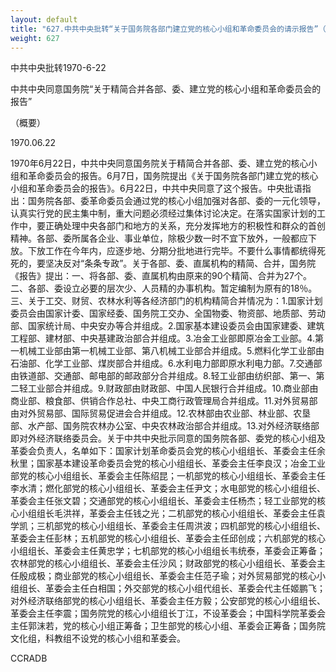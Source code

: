 ```yaml
---
layout: default
title: "627.中共中央批转“关于国务院各部门建立党的核心小组和革命委员会的请示报告”（概要）"
weight: 627
---
```


中共中央批转1970-6-22

中共中央同意国务院“关于精简合并各部、委、建立党的核心小组和革命委员会的报告”

（概要）

1970.06.22

1970年6月22日，中共中央同意国务院关于精简合并各部、委、建立党的核心小组和革命委员会的报告。6月7日，国务院提出《关于国务院各部门建立党的核心小组和革命委员会的报告》。6月22日，中共中央同意了这个报告。中央批语指出：国务院各部、委革命委员会通过党的核心小组加强对各部、委的一元化领导，认真实行党的民主集中制，重大问题必须经过集体讨论决定。在落实国家计划的工作中，要正确处理中央各部门和地方的关系，充分发挥地方的积极性和群众的首创精神。各部、委所属各企业、事业单位，除极少数一时不宜下放外，一般都应下放。下放工作在今年内，应逐步地、分期分批地进行完毕。不要什么事情都统得死死的，要坚决反对“条条专政”。关于各部、委、直属机构的精简、合并，国务院《报告》提出：一、将各部、委、直属机构由原来的90个精简、合并为27个。二、各部、委设立必要的层次少、人员精的办事机构。暂定编制为原有的18％。三、关于工交、财贸、农林水利等各经济部门的机构精简合并情况为：1.国家计划委员会由国家计委、国家经委、国务院工交办、全国物委、物资部、地质部、劳动部、国家统计局、中央安办等合并组成。2.国家基本建设委员会由国家建委、建筑工程部、建材部、中央基建政治部合并组成。3.冶金工业部即原冶金工业部。4.第一机械工业部由第一机械工业部、第八机械工业部合并组成。5.燃料化学工业部由石油部、化学工业部、煤炭部合并组成。6.水利电力部即原水利电力部。7.交通部由铁道部、交通部、邮电部的邮政部分合并组成。8.轻工业部由纺织部、第一、第二轻工业部合并组成。9.财政部由财政部、中国人民银行合并组成。10.商业部由商业部、粮食部、供销合作总社、中央工商行政管理局合并组成。11.对外贸易部由对外贸易部、国际贸易促进会合并组成。12.农林部由农业部、林业部、农垦部、水产部、国务院农林办公室、中央农林政治部合并组成。13.对外经济联络部即对外经济联络委员会。关于中共中央批示同意的国务院各部、委党的核心小组及革委会负责人，名单如下：国家计划革命委员会党的核心小组组长、革委会主任余秋里；国家基本建设革命委员会党的核心小组组长、革委会主任李良汉；冶金工业部党的核心小组组长、革委会主任陈绍昆；一机部党的核心小组组长、革委会主任李水清；燃化部党的核心小组组长、革委会主任尹文；水电部党的核心小组组长、革委会主任张文碧；交通部党的核心小组组长、革委会主任杨杰；轻工业部党的核心小组组长毛洪祥，革委会主任钱之光；二机部党的核心小组组长、革委会主任袁学凯；三机部党的核心小组组长、革委会主任周洪波；四机部党的核心小组组长、革委会主任彭林；五机部党的核心小组组长、革委会主任邱创成；六机部党的核心小组组长、革委会主任黄忠学；七机部党的核心小组组长韦统泰，革委会正筹备；农林部党的核心小组组长、革委会主任沙风；财政部党的核心小组组长、革委会主任殷成极；商业部党的核心小组组长、革委会主任范子瑜；对外贸易部党的核心小组组长、革委会主任白相国；外交部党的核心小组代组长、革委会代主任姬鹏飞；对外经济联络部党的核心小组组长、革委会主任方毅；公安部党的核心小组组长、革委会主任李震；国务院党的核心小组组长丁江，不设革委会；中国科学院革委会主任郭沫若，党的核心小组正筹备；卫生部党的核心小组、革委会正筹备；国务院文化组，科教组不设党的核心小组和革委会。

CCRADB

